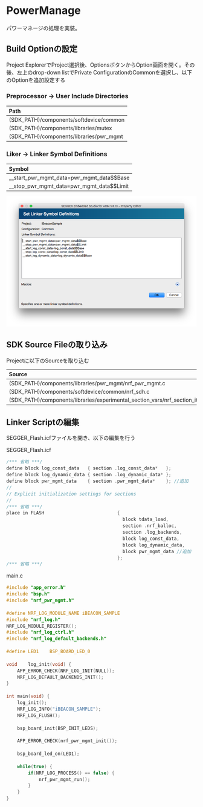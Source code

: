 # PowerManage

パワーマネージの処理を実装。

## Build Optionの設定
Project ExplorerでProject選択後、OptionsボタンからOption画面を開く。その後、左上のdrop-down listでPrivate ConfigurationのCommonを選択し、以下のOptionを追加設定する

### Preprocessor -> User Include Directories
|Path|
|:--|
|(SDK_PATH)/components/softdevice/common|
|(SDK_PATH)/components/libraries/mutex|
|(SDK_PATH)/components/libraries/pwr_mgmt|

### Liker -> Linker Symbol Definitions
|Symbol|
|:--|
|__start_pwr_mgmt_data=pwr_mgmt_data$$Base|
|__stop_pwr_mgmt_data=pwr_mgmt_data$$Limit|

![](./img/006_01.png)

## SDK Source Fileの取り込み
Projectに以下のSourceを取り込む

|Source|
|:--|
|(SDK_PATH)/components/libraries/pwr_mgmt/nrf_pwr_mgmt.c|
|(SDK_PATH)/components/softdevice/common/nrf_sdh.c|
|(SDK_PATH)/components/libraries/experimental_section_vars/nrf_section_iter.c|

## Linker Scriptの編集
SEGGER_Flash.icfファイルを開き、以下の編集を行う

SEGGER_Flash.icf
```c
/*** 省略 ***/
define block log_const_data   { section .log_const_data*   };
define block log_dynamic_data { section .log_dynamic_data* };
define block pwr_mgmt_data    { section .pwr_mgmt_data*    }; //追加
//
// Explicit initialization settings for sections
//
/*** 省略 ***/
place in FLASH                           {
                                           block tdata_load,                       // Thread-local-storage load image
                                           section .nrf_balloc,
                                           section .log_backends,
                                           block log_const_data,
                                           block log_dynamic_data,
                                           block pwr_mgmt_data //追加
                                         };
/*** 省略 ***/
```
main.c
```c
#include "app_error.h"
#include "bsp.h"
#include "nrf_pwr_mgmt.h"

#define NRF_LOG_MODULE_NAME iBEACON_SAMPLE
#include "nrf_log.h"
NRF_LOG_MODULE_REGISTER();
#include "nrf_log_ctrl.h"
#include "nrf_log_default_backends.h"

#define LED1    BSP_BOARD_LED_0

void    log_init(void) {
    APP_ERROR_CHECK(NRF_LOG_INIT(NULL));
    NRF_LOG_DEFAULT_BACKENDS_INIT();
}

int main(void) {
    log_init();
    NRF_LOG_INFO("iBEACON_SAMPLE");
    NRF_LOG_FLUSH();

    bsp_board_init(BSP_INIT_LEDS);

    APP_ERROR_CHECK(nrf_pwr_mgmt_init());

    bsp_board_led_on(LED1);

    while(true) {
        if(NRF_LOG_PROCESS() == false) {
            nrf_pwr_mgmt_run();
        }
    }
}
```
